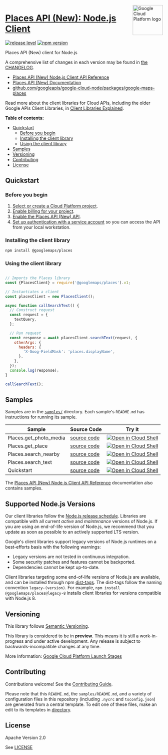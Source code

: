 [//]: # "This README.md file is auto-generated, all changes to this file will be lost."
[//]: # "To regenerate it, use `python -m synthtool`."
<img src="https://avatars2.githubusercontent.com/u/2810941?v=3&s=96" alt="Google Cloud Platform logo" title="Google Cloud Platform" align="right" height="96" width="96"/>

# [Places API (New): Node.js Client](https://github.com/googleapis/google-cloud-node/tree/main/packages/google-maps-places)

[![release level](https://img.shields.io/badge/release%20level-preview-yellow.svg?style=flat)](https://cloud.google.com/terms/launch-stages)
[![npm version](https://img.shields.io/npm/v/@googlemaps/places.svg)](https://www.npmjs.org/package/@googlemaps/places)




Places API (New) client for Node.js


A comprehensive list of changes in each version may be found in
[the CHANGELOG](https://github.com/googleapis/google-cloud-node/tree/main/packages/google-maps-places/CHANGELOG.md).

* [Places API (New) Node.js Client API Reference][client-docs]
* [Places API (New) Documentation][product-docs]
* [github.com/googleapis/google-cloud-node/packages/google-maps-places](https://github.com/googleapis/google-cloud-node/tree/main/packages/google-maps-places)

Read more about the client libraries for Cloud APIs, including the older
Google APIs Client Libraries, in [Client Libraries Explained][explained].

[explained]: https://cloud.google.com/apis/docs/client-libraries-explained

**Table of contents:**


* [Quickstart](#quickstart)
  * [Before you begin](#before-you-begin)
  * [Installing the client library](#installing-the-client-library)
  * [Using the client library](#using-the-client-library)
* [Samples](#samples)
* [Versioning](#versioning)
* [Contributing](#contributing)
* [License](#license)

## Quickstart

### Before you begin

1.  [Select or create a Cloud Platform project][projects].
1.  [Enable billing for your project][billing].
1.  [Enable the Places API (New) API][enable_api].
1.  [Set up authentication with a service account][auth] so you can access the
    API from your local workstation.

### Installing the client library

```bash
npm install @googlemaps/places
```


### Using the client library

```javascript

// Imports the Places library
const {PlacesClient} = require('@googlemaps/places').v1;

// Instantiates a client
const placesClient = new PlacesClient();

async function callSearchText() {
  // Construct request
  const request = {
    textQuery,
  };

  // Run request
  const response = await placesClient.searchText(request, {
    otherArgs: {
      headers: {
        'X-Goog-FieldMask': 'places.displayName',
      },
    },
  });
  console.log(response);
}

callSearchText();

```



## Samples

Samples are in the [`samples/`](https://github.com/googleapis/google-cloud-node/tree/main/packages/google-maps-places/samples) directory. Each sample's `README.md` has instructions for running its sample.

| Sample                      | Source Code                       | Try it |
| --------------------------- | --------------------------------- | ------ |
| Places.get_photo_media | [source code](https://github.com/googleapis/google-cloud-node/blob/main/packages/google-maps-places/samples/generated/v1/places.get_photo_media.js) | [![Open in Cloud Shell][shell_img]](https://console.cloud.google.com/cloudshell/open?git_repo=https://github.com/googleapis/google-cloud-node&page=editor&open_in_editor=packages/google-maps-places/samples/generated/v1/places.get_photo_media.js,packages/google-maps-places/samples/README.md) |
| Places.get_place | [source code](https://github.com/googleapis/google-cloud-node/blob/main/packages/google-maps-places/samples/generated/v1/places.get_place.js) | [![Open in Cloud Shell][shell_img]](https://console.cloud.google.com/cloudshell/open?git_repo=https://github.com/googleapis/google-cloud-node&page=editor&open_in_editor=packages/google-maps-places/samples/generated/v1/places.get_place.js,packages/google-maps-places/samples/README.md) |
| Places.search_nearby | [source code](https://github.com/googleapis/google-cloud-node/blob/main/packages/google-maps-places/samples/generated/v1/places.search_nearby.js) | [![Open in Cloud Shell][shell_img]](https://console.cloud.google.com/cloudshell/open?git_repo=https://github.com/googleapis/google-cloud-node&page=editor&open_in_editor=packages/google-maps-places/samples/generated/v1/places.search_nearby.js,packages/google-maps-places/samples/README.md) |
| Places.search_text | [source code](https://github.com/googleapis/google-cloud-node/blob/main/packages/google-maps-places/samples/generated/v1/places.search_text.js) | [![Open in Cloud Shell][shell_img]](https://console.cloud.google.com/cloudshell/open?git_repo=https://github.com/googleapis/google-cloud-node&page=editor&open_in_editor=packages/google-maps-places/samples/generated/v1/places.search_text.js,packages/google-maps-places/samples/README.md) |
| Quickstart | [source code](https://github.com/googleapis/google-cloud-node/blob/main/packages/google-maps-places/samples/quickstart.js) | [![Open in Cloud Shell][shell_img]](https://console.cloud.google.com/cloudshell/open?git_repo=https://github.com/googleapis/google-cloud-node&page=editor&open_in_editor=packages/google-maps-places/samples/quickstart.js,packages/google-maps-places/samples/README.md) |



The [Places API (New) Node.js Client API Reference][client-docs] documentation
also contains samples.

## Supported Node.js Versions

Our client libraries follow the [Node.js release schedule](https://github.com/nodejs/release#release-schedule).
Libraries are compatible with all current _active_ and _maintenance_ versions of
Node.js.
If you are using an end-of-life version of Node.js, we recommend that you update
as soon as possible to an actively supported LTS version.

Google's client libraries support legacy versions of Node.js runtimes on a
best-efforts basis with the following warnings:

* Legacy versions are not tested in continuous integration.
* Some security patches and features cannot be backported.
* Dependencies cannot be kept up-to-date.

Client libraries targeting some end-of-life versions of Node.js are available, and
can be installed through npm [dist-tags](https://docs.npmjs.com/cli/dist-tag).
The dist-tags follow the naming convention `legacy-(version)`.
For example, `npm install @googlemaps/places@legacy-8` installs client libraries
for versions compatible with Node.js 8.

## Versioning

This library follows [Semantic Versioning](http://semver.org/).







This library is considered to be in **preview**. This means it is still a
work-in-progress and under active development. Any release is subject to
backwards-incompatible changes at any time.


More Information: [Google Cloud Platform Launch Stages][launch_stages]

[launch_stages]: https://cloud.google.com/terms/launch-stages

## Contributing

Contributions welcome! See the [Contributing Guide](https://github.com/googleapis/google-cloud-node/blob/main/CONTRIBUTING.md).

Please note that this `README.md`, the `samples/README.md`,
and a variety of configuration files in this repository (including `.nycrc` and `tsconfig.json`)
are generated from a central template. To edit one of these files, make an edit
to its templates in
[directory](https://github.com/googleapis/synthtool).

## License

Apache Version 2.0

See [LICENSE](https://github.com/googleapis/google-cloud-node/blob/main/LICENSE)

[client-docs]: https://cloud.google.com/nodejs/docs/reference/places/latest
[product-docs]: https://developers.google.com/maps/documentation/places/web-service/
[shell_img]: https://gstatic.com/cloudssh/images/open-btn.png
[projects]: https://console.cloud.google.com/project
[billing]: https://support.google.com/cloud/answer/6293499#enable-billing
[enable_api]: https://console.cloud.google.com/flows/enableapi?apiid=places.googleapis.com
[auth]: https://cloud.google.com/docs/authentication/getting-started

